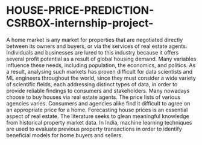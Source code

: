 # HOUSE-PRICE-PREDICTION-CSRBOX-internship-project-
A home market is any market for properties that are negotiated directly between its owners and buyers, or via the services of real estate agents. Individuals and businesses are lured to this industry because it offers several profit potential as a result of global housing demand. Many variables influence these needs, including population, the economics, and politics. As a result, analysing such markets has proven difficult for data scientists and ML engineers throughout the world, since they must consider a wide variety of scientific fields, each addressing distinct types of data, in order to provide reliable findings to consumers and stakeholders. Many nowadays choose to buy houses via real estate agents. The price lists of various agencies varies. Consumers and agencies alike find it difficult to agree on an appropriate price for a home. Forecasting house prices is an essential aspect of real estate. The literature seeks to glean meaningful knowledge from historical property market data. In India, machine learning techniques are used to evaluate previous property transactions in order to identify beneficial models for home buyers and sellers.
